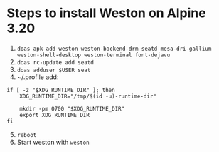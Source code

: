# Steps to install Weston on Alpine 3.20

1. ```doas apk add weston weston-backend-drm seatd mesa-dri-gallium weston-shell-desktop weston-terminal font-dejavu```
2. ```doas rc-update add seatd```
3. ```doas adduser $USER seat```
4. ~/.profile add:
```
if [ -z "$XDG_RUNTIME_DIR" ]; then
	XDG_RUNTIME_DIR="/tmp/$(id -u)-runtime-dir"

	mkdir -pm 0700 "$XDG_RUNTIME_DIR"
	export XDG_RUNTIME_DIR
fi
```
5. ```reboot```
6. Start weston with ```weston```
